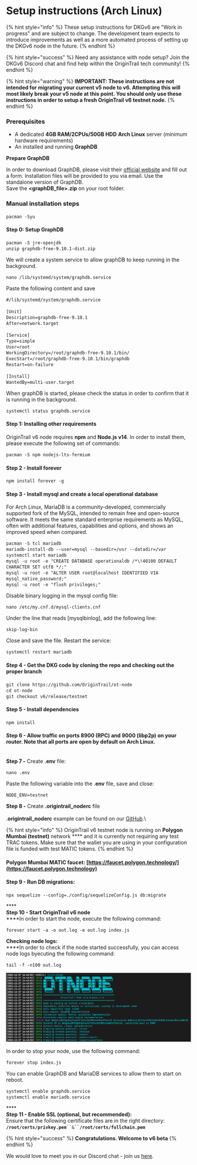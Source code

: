 # Setup instructions (Arch Linux)

{% hint style="info" %}
These setup instructions for DKGv6 are "Work in progress" and are subject to change. The development team expects to introduce improvements as well as a more automated process of setting up the DKGv6 node in the future.
{% endhint %}

{% hint style="success" %}
Need any assistance with node setup? Join the DKGv6 Discord chat and find help within the OriginTrail tech community!
{% endhint %}

{% hint style="warning" %}
**IMPORTANT: These instructions are not intended for migrating your current v5 node to v6. Attempting this will most likely break your v5 node at this point. You should only use these instructions in order to setup a fresh OriginTrail v6 testnet node.**
{% endhint %}

### Prerequisites <a href="#docs-internal-guid-e057adbf-7fff-9a68-2579-1fe11935388b" id="docs-internal-guid-e057adbf-7fff-9a68-2579-1fe11935388b"></a>

* A dedicated **4GB RAM/2CPUs/50GB HDD** **Arch Linux** server (minimum hardware requirements)
* An installed and running **GraphDB**

**Prepare GraphDB**

In order to download GraphDB, please visit their [official website](https://www.ontotext.com/products/graphdb/graphdb-free/) and fill out a form. Installation files will be provided to you via email. Use the standalone version of GraphDB.\
Save the **\<graphDB\_file>.zip** on your root folder.

### Manual installation steps
```
pacman -Syu
```

#### Step 0: Setup GraphDB

```
pacman -S jre-openjdk
unzip graphdb-free-9.10.1-dist.zip
```

We will create a system service to allow graphDB to keep running in the background.
```
nano /lib/systemd/system/graphdb.service
```
Paste the following content and save
```
#/lib/systemd/system/graphdb.service

[Unit]
Description=graphdb-free-9.10.1
After=network.target

[Service]
Type=simple
User=root
WorkingDirectory=/root/graphdb-free-9.10.1/bin/
ExecStart=/root/graphdb-free-9.10.1/bin/graphdb
Restart=on-failure

[Install]
WantedBy=multi-user.target
```

When graphDB is started, please check the status in order to confirm that it is running in the background. 
```
systemctl status graphdb.service
```

#### Step 1: Installing other requirements

OriginTrail v6 node requires **npm** and **Node.js v14**. In order to install them, please execute the following set of commands:

```
pacman -S npm nodejs-lts-fermium
```

#### Step 2 - Install forever

```
npm install forever -g
```

#### Step 3 - Install **mysql** and create a local operational database

For Arch Linux, MariaDB is a community-developed, commercially supported fork of the MySQL, intended to remain free and open-source software. It meets the same standard enterprise requirements as MySQL, often with additional features, capabilities and options, and shows an improved speed when compared. 

```
pacman -S tcl mariadb
mariadb-install-db --user=mysql --basedir=/usr --datadir=/var
systemctl start mariadb
mysql -u root -e "CREATE DATABASE operationaldb /*\!40100 DEFAULT CHARACTER SET utf8 */;" 
mysql -u root -e "ALTER USER root@localhost IDENTIFIED VIA mysql_native_password;"
mysql -u root -e "flush privileges;"
```

Disable binary logging in the mysql config file:

```
nano /etc/my.cnf.d/mysql-clients.cnf
```

Under the line that reads [mysqlbinlog], add the following line:

```
skip-log-bin
```

Close and save the file. Restart the service:&#x20;

```
systemctl restart mariadb
```

#### Step 4 - Get the DKG code by cloning the  repo and checking out the proper branch

```
git clone https://github.com/OriginTrail/ot-node
cd ot-node
git checkout v6/release/testnet
```

#### Step 5 - Install dependencies

```
npm install
```

#### Step 6 - Allow traffic on ports 8900 (RPC) and 9000 (libp2p) on your router. Note that all ports are open by default on Arch Linux.

\
**Step 7 -** Create **.env** file:&#x20;

```
nano .env
```

Paste the following variable into the .**env** file, save and close:

```
NODE_ENV=testnet
```

**Step 8 -** Create **.origintrail\_noderc** file \
\
.**origintrail\_noderc** example can be found on our [GitHub](https://github.com/OriginTrail/ot-node/blob/v6/develop/.origintrail\_noderc\_example).\


{% hint style="info" %}
OriginTrail v6 testnet node is running on **Polygon Mumbai (testnet)** network **** and it is currently not requiring any test TRAC tokens. Make sure that the wallet you are using in your configuration file is funded with test MATIC tokens.
{% endhint %}

#### Polygon Mumbai MATIC faucet: [https://faucet.polygon.technology/](https://faucet.polygon.technology)

#### Step **9 -** Run DB migrations:

```
npx sequelize --config=./config/sequelizeConfig.js db:migrate
```

****\
**Step 10 - Start OriginTrail v6 node**\
****In order to start the node, execute the following command:

```
forever start -a -o out.log -e out.log index.js
```

**Checking node logs:**\
****In order to check if the node started successfully, you can access node logs byecuting the following command:

```
tail -f -n100 out.log
```

![Successfully started](<../.gitbook/assets/Screenshot 2021-12-27 at 15.49.28.png>)

In order to stop your node, use the following command:

```
forever stop index.js
```

You can enable GraphDB and MariaDB services to allow them to start on reboot.
```
systemctl enable graphdb.service
systemctl enable mariadb.service

```


****\
**Step 11 - Enable SSL (optional, but recommended):**\
Ensure that the following certificate files are in the right directory: **`/root/certs/privkey.pem`**` ``&`` `**`/root/certs/fullchain.pem`**



{% hint style="success" %}
**Congratulations. Welcome to v6 beta**
{% endhint %}

We would love to meet you in our Discord chat - join us [here](https://discord.gg/6BGSCJfk4Y).&#x20;
